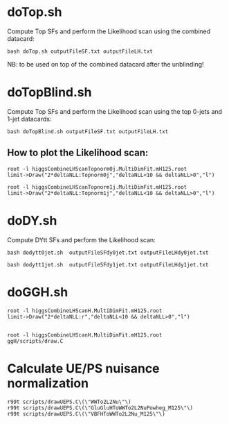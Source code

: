 doTop.sh
==============

Compute Top SFs and perform the Likelihood scan using the combined datacard:

    bash doTop.sh outputFileSF.txt outputFileLH.txt

NB: to be used on top of the combined datacard after the unblinding!

doTopBlind.sh
==============

Compute Top SFs and perform the Likelihood scan using the top 0-jets and 1-jet datacards:

    bash doTopBlind.sh outputFileSF.txt outputFileLH.txt


How to plot the Likelihood scan:
-------------------------------

    root -l higgsCombineLHScanTopnorm0j.MultiDimFit.mH125.root 
    limit->Draw("2*deltaNLL:Topnorm0j","deltaNLL<10 && deltaNLL>0","l")

    root -l higgsCombineLHScanTopnorm1j.MultiDimFit.mH125.root 
    limit->Draw("2*deltaNLL:Topnorm1j","deltaNLL<10 && deltaNLL>0","l")

    
    
doDY.sh
==============

Compute DYtt SFs and perform the Likelihood scan:

    bash dodytt0jet.sh  outputFileSFdy0jet.txt outputFileLHdy0jet.txt

    bash dodytt1jet.sh  outputFileSFdy1jet.txt outputFileLHdy1jet.txt



doGGH.sh
==============
    
    root -l higgsCombineLHScanH.MultiDimFit.mH125.root
    limit->Draw("2*deltaNLL:r","deltaNLL<10 && deltaNLL>0","l")

    
    root -l higgsCombineLHScanH.MultiDimFit.mH125.root   ggH/scripts/draw.C
    

    
Calculate UE/PS nuisance normalization
==============

    r99t scripts/drawUEPS.C\(\"WWTo2L2Nu\"\)
    r99t scripts/drawUEPS.C\(\"GluGluHToWWTo2L2NuPowheg_M125\"\)
    r99t scripts/drawUEPS.C\(\"VBFHToWWTo2L2Nu_M125\"\)  

    
    